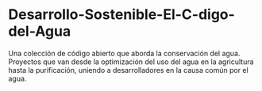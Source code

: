 # Desarrollo-Sostenible-El-C-digo-del-Agua
Una colección de código abierto que aborda la conservación del agua. Proyectos que van desde la optimización del uso del agua en la agricultura hasta la purificación, uniendo a desarrolladores en la causa común por el agua.
